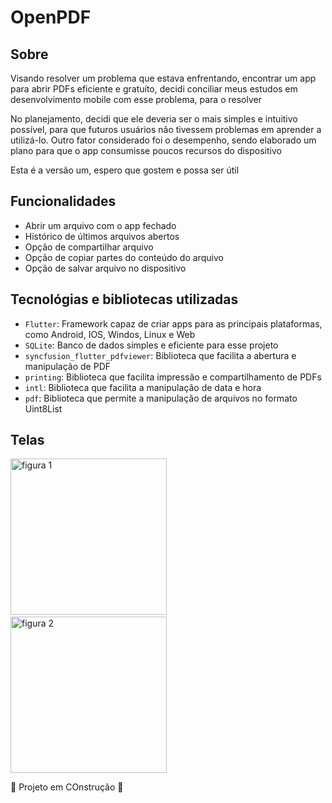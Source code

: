 # OpenPDF
## Sobre
<p>Visando resolver um problema que estava enfrentando, encontrar um app para abrir PDFs eficiente e gratuíto,
  decidi conciliar meus estudos em desenvolvimento mobile com esse problema, para o resolver</p>
<p>No planejamento, decidi que ele deveria ser o mais simples e intuitivo possível, 
  para que futuros usuários não tivessem problemas em aprender a utilizá-lo. Outro fator considerado foi o desempenho, 
  sendo elaborado um plano para que o app consumisse poucos recursos do dispositivo</p>
<p>Esta é a versão um, espero que gostem e possa ser útil</p>

## Funcionalidades
- Abrir um arquivo com o app fechado
- Histórico de últimos arquivos abertos
- Opção de compartilhar arquivo
- Opção de copiar partes do conteúdo do arquivo
- Opção de salvar arquivo no dispositivo

## Tecnológias e bibliotecas utilizadas
- ``Flutter``: Framework capaz de criar apps para as principais plataformas, como Android, IOS, Windos, Linux e Web
- ``SQLite``: Banco de dados simples e eficiente para esse projeto
- ``syncfusion_flutter_pdfviewer``: Biblioteca que facilita a abertura e manipulação de PDF
- ``printing``: Biblioteca que facilita impressão e compartilhamento de PDFs
- ``intl``: Biblioteca que facilita a manipulação de data e hora
- ``pdf``: Biblioteca que permite a manipulação de arquivos no formato Uint8List
## Telas
<p align='left'>
  <img src="https://github.com/user-attachments/assets/dfbd7470-f272-4f6d-a11c-e6bbffc219d5" alt="figura 1" width="250"/>
  &nbsp;&nbsp;&nbsp;
  <img src="https://github.com/user-attachments/assets/0880ffbc-71ae-415b-bb85-b88a24d74b6e" alt="figura 2" width="250"/>
</p>

🚧 Projeto em COnstrução 🚧
